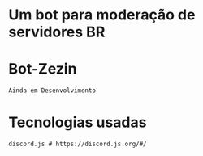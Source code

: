# Um bot para moderação de servidores BR
# Bot-Zezin 
    Ainda em Desenvolvimento
# Tecnologias usadas
    discord.js # https://discord.js.org/#/
